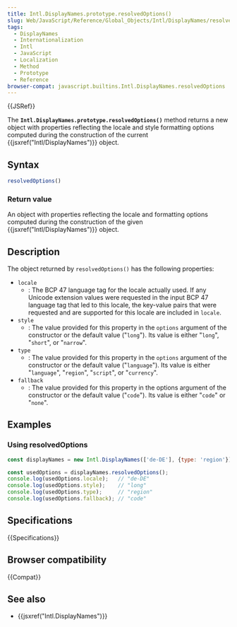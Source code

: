 ```yaml
---
title: Intl.DisplayNames.prototype.resolvedOptions()
slug: Web/JavaScript/Reference/Global_Objects/Intl/DisplayNames/resolvedOptions
tags:
  - DisplayNames
  - Internationalization
  - Intl
  - JavaScript
  - Localization
  - Method
  - Prototype
  - Reference
browser-compat: javascript.builtins.Intl.DisplayNames.resolvedOptions
---
```

{{JSRef}}

The **`Intl.DisplayNames.prototype.resolvedOptions()`** method returns a new
object with properties reflecting the locale and style formatting options
computed during the construction of the current
{{jsxref("Intl/DisplayNames")}} object.

## Syntax

```js
resolvedOptions()
```

### Return value

An object with properties reflecting the locale and formatting options computed
during the construction of the given {{jsxref("Intl/DisplayNames")}}
object.

## Description

The object returned by `resolvedOptions()` has the following properties:

- `locale`
  - : The BCP 47 language tag for the locale actually used. If any Unicode
    extension values were requested in the input BCP 47 language tag that led to
    this locale, the key-value pairs that were requested and are supported for
    this locale are included in `locale`.
- `style`
  - : The value provided for this property in the `options` argument of the
    constructor or the default value ("`long`"). Its value is either "`long`",
    "`short`", or "`narrow`".
- `type`
  - : The value provided for this property in the `options` argument of the
    constructor or the default value ("`language`"). Its value is either
    "`language`", "`region`", "`script`", or "`currency`".
- `fallback`
  - : The value provided for this property in the options argument of the
    constructor or the default value ("`code`"). Its value is either "`code`" or
    "`none`".

## Examples

### Using resolvedOptions

```js
const displayNames = new Intl.DisplayNames(['de-DE'], {type: 'region'});

const usedOptions = displayNames.resolvedOptions();
console.log(usedOptions.locale);   // "de-DE"
console.log(usedOptions.style);    // "long"
console.log(usedOptions.type);     // "region"
console.log(usedOptions.fallback); // "code"
```

## Specifications

{{Specifications}}

## Browser compatibility

{{Compat}}

## See also

- {{jsxref("Intl.DisplayNames")}}
